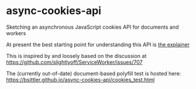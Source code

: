 # async-cookies-api
Sketching an asynchronous JavaScript cookies API for documents and workers

At present the best starting point for understanding this API is [the explainer](explainer.md)

This is inspired by and loosely based on the discussion at https://github.com/slightlyoff/ServiceWorker/issues/707

The (currently out-of-date) document-based polyfill test is hosted here: https://bsittler.github.io/async-cookies-api/cookies_test.html
